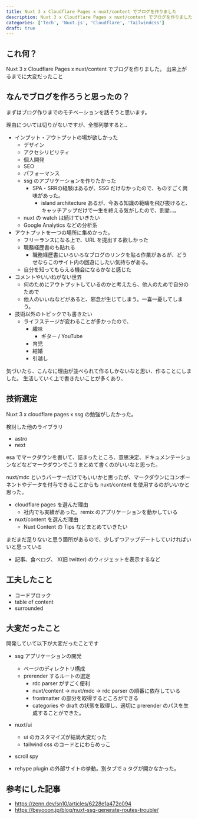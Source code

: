 ```yaml
---
title: Nuxt 3 x Cloudflare Pages x nuxt/content でブログを作りました
description: Nuxt 3 x Cloudflare Pages x nuxt/content でブログを作りました
categories: ['Tech', 'Nuxt.js', 'Cloudflare', 'Tailwindcss']
draft: true
---
```


## これ何？

Nuxt 3 x Cloudflare Pages x nuxt/content でブログを作りました。
出来上がるまでに大変だったこと

## なんでブログを作ろうと思ったの？

まずはブログ作りまでのモチベーションを話そうと思います。

理由については切りがないですが、全部列挙すると..

  - インプット・アウトプットの場が欲しかった
    - デザイン
    - アクセシリビリティ
    - 個人開発
    - SEO
    - パフォーマンス
    - ssg のアプリケーションを作りたかった
      - SPA・SRRの経験はあるが、SSG だけなかったので、ものすごく興味があった。
        - island architecture あるが、今ある知識の範疇を飛び抜けると、キャッチアップだけで一生を終える気がしたので、割愛...。
    - nuxt の watch は続けていきたい
    - Google Analytics などの分析系
  - アウトプットを一つの場所に集めかった。
    - フリーランスになる上で、URL を提出する欲しかった
    - 職務経歴書のも貼れる
      - 職務経歴書にいろいろなブログのリンクを貼る作業があるが、どうせならこのサイト内の回遊にしたい気持ちがある。
    - 自分を知ってもらえる機会になるかなと感じた
  - コメントやいいねがない世界
    - 何のためにアウトプットしているのかと考えたら、他人のためで自分のためで
    - 他人のいいねなどがあると、邪念が生じてしまう。一喜一憂してしまう。
  - 技術以外のトピックでも書きたい
    - ライフステージが変わることが多かったので、
      - 趣味
        - ギター / YouTube
      - 育児
      - 結婚
      - 引越し

気づいたら、こんなに理由が並べられて作るしかないなと思い、作ることにしました。
生活していく上で書きたいことが多くあり、

## 技術選定

Nuxt 3 x cloudflare pages x ssg の勉強がしたかった。

検討した他のライブラリ
 - astro
 - next

esa でマークダウンを書いて、詰まったところ、意思決定、ドキュメンテーションなどなどマークダウンでこうまとめて書くのがいいなと思った。

nuxt/mdc というパーサーだけでもいいかと思ったが、マークダウンにコンポーネントやデータを付与できることからも nuxt/content を使用するのがいいかと思った。

 - cloudflare pages を選んだ理由
    - 社内でも実績があった。remix のアプリケーションを動かしている
 - nuxt/content を選んだ理由
   - Nuxt Content の Tips などまとめていきたい

まだまだ足りないと思う箇所があるので、少しずつアップデートしていければいいと思っている
 - 記事、食べログ、 X(旧 twitter) のウィジェットを表示するなど

## 工夫したこと

 - コードブロック
 - table of content
 - surrounded

## 大変だったこと

開発していて以下が大変だったことです

  - ssg アプリケーションの開発
    - ページのディレクトリ構成
    - prerender するルートの選定
      - rdc parser がすごく便利
      - nuxt/content -> nuxt/mdc -> rdc parser の順番に依存している
      - frontmatter の部分を取得するところができる
      - categories や draft の状態を取得し、適切に prerender のパスを生成することができた。

  - nuxt/ui
    - ui のカスタマイズが結局大変だった
    - tailwind css のコードとにわらめっこ

  - scroll spy

  - rehype plugin の外部サイトの挙動。別タブで a タグが開かなかった。

## 参考にした記事

- https://zenn.dev/sn10/articles/6228e1a472c094
- https://beyooon.jp/blog/nuxt-ssg-generate-routes-trouble/
